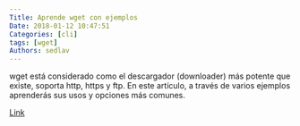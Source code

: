 ```yaml
---
Title: Aprende wget con ejemplos
Date: 2018-01-12 10:47:51
Categories: [cli]
tags: [wget]
Authors: sedlav
---
```


wget está considerado como el descargador (downloader) más potente que existe, soporta http, https y ftp. En este artículo, a través de varios ejemplos aprenderás sus usos y opciones más comunes.

[Link](https://gutl.jovenclub.cu/aprende-wget-con-ejemplos-2/)
